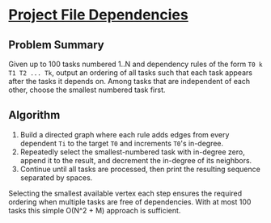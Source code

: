 # [Project File Dependencies](https://www.spoj.com/problems/PFDEP/)

## Problem Summary
Given up to 100 tasks numbered 1..N and dependency rules of the form `T0 k T1 T2 ... Tk`, output an ordering of all tasks such that each task appears after the tasks it depends on. Among tasks that are independent of each other, choose the smallest numbered task first.

## Algorithm
1. Build a directed graph where each rule adds edges from every dependent `Ti` to the target `T0` and increments `T0`'s in-degree.
2. Repeatedly select the smallest-numbered task with in-degree zero, append it to the result, and decrement the in-degree of its neighbors.
3. Continue until all tasks are processed, then print the resulting sequence separated by spaces.

Selecting the smallest available vertex each step ensures the required ordering when multiple tasks are free of dependencies. With at most 100 tasks this simple O(N^2 + M) approach is sufficient.
